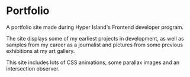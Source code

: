 # Portfolio
A portfolio site made during Hyper Island's Frontend developer program.

The site displays some of my earliest projects in development, as well as samples from my career as a journalist and pictures from some previous exhibitions at my art gallery.

This site includes lots of CSS animations, some parallax images and an intersection observer.
